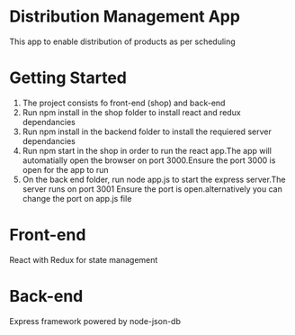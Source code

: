 # Distribution Management App
This app to enable distribution of products as per scheduling

# Getting Started
1. The project consists fo front-end (shop) and back-end 
2. Run npm install in the shop folder to install react and redux dependancies 
3. Run npm install in the backend folder to install the requiered server dependancies
4. Run npm start in  the shop in order to run the react app.The app will automatially open the 
   browser on port 3000.Ensure the port 3000 is open for the app to run
5. On the back end folder, run node app.js  to start the express server.The server runs on port 3001
   Ensure the port is open.alternatively you can change the port on app.js file
   
# Front-end 
 React with Redux for state management 
 
# Back-end 
 Express framework powered by node-json-db

 
  
